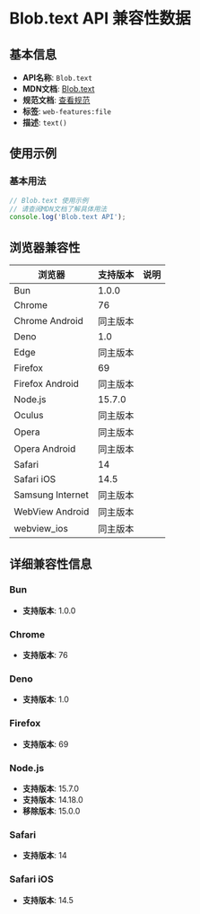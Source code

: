 # Blob.text API 兼容性数据

## 基本信息

- **API名称**: `Blob.text`
- **MDN文档**: [Blob.text](https://developer.mozilla.org/docs/Web/API/Blob/text)
- **规范文档**: [查看规范](https://w3c.github.io/FileAPI/#dom-blob-text)
- **标签**: `web-features:file`
- **描述**: `text()`

## 使用示例

### 基本用法

```javascript
// Blob.text 使用示例
// 请查阅MDN文档了解具体用法
console.log('Blob.text API');
```

## 浏览器兼容性

| 浏览器 | 支持版本 | 说明 |
|--------|----------|------|
| Bun | 1.0.0 |  |
| Chrome | 76 |  |
| Chrome Android | 同主版本 |  |
| Deno | 1.0 |  |
| Edge | 同主版本 |  |
| Firefox | 69 |  |
| Firefox Android | 同主版本 |  |
| Node.js | 15.7.0 |  |
| Oculus | 同主版本 |  |
| Opera | 同主版本 |  |
| Opera Android | 同主版本 |  |
| Safari | 14 |  |
| Safari iOS | 14.5 |  |
| Samsung Internet | 同主版本 |  |
| WebView Android | 同主版本 |  |
| webview_ios | 同主版本 |  |

## 详细兼容性信息

### Bun

- **支持版本**: 1.0.0

### Chrome

- **支持版本**: 76

### Deno

- **支持版本**: 1.0

### Firefox

- **支持版本**: 69

### Node.js

- **支持版本**: 15.7.0
- **支持版本**: 14.18.0
- **移除版本**: 15.0.0

### Safari

- **支持版本**: 14

### Safari iOS

- **支持版本**: 14.5

